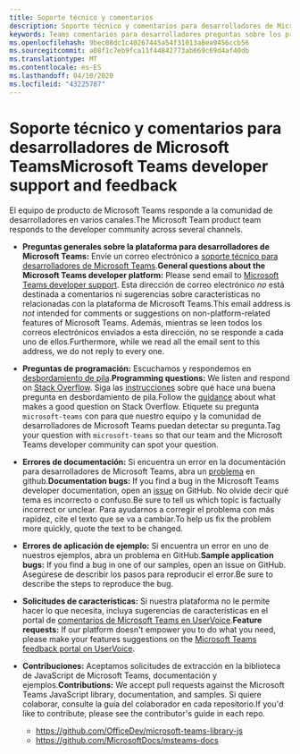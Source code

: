 ```yaml
---
title: Soporte técnico y comentarios
description: Soporte técnico y comentarios para desarrolladores de Microsoft Teams
keywords: Teams comentarios para desarrolladores preguntas sobre los problemas póngase en contacto con el soporte solicitar errores contribuciones
ms.openlocfilehash: 9bec08dc1c40267445a54f31013a8ea9456ccb56
ms.sourcegitcommit: a08f1c7eb9fca11f44842773ab669c69d4af40db
ms.translationtype: MT
ms.contentlocale: es-ES
ms.lasthandoff: 04/10/2020
ms.locfileid: "43225787"
---
```

# <a name="microsoft-teams-developer-support-and-feedback"></a><span data-ttu-id="36dee-104">Soporte técnico y comentarios para desarrolladores de Microsoft Teams</span><span class="sxs-lookup"><span data-stu-id="36dee-104">Microsoft Teams developer support and feedback</span></span>  

<span data-ttu-id="36dee-105">El equipo de producto de Microsoft Teams responde a la comunidad de desarrolladores en varios canales.</span><span class="sxs-lookup"><span data-stu-id="36dee-105">The Microsoft Team product team responds to the developer community across several channels.</span></span>

- <span data-ttu-id="36dee-106">**Preguntas generales sobre la plataforma para desarrolladores de Microsoft Teams:** Envíe un correo electrónico a [soporte técnico para desarrolladores de Microsoft Teams](mailto:microsoftteamsdev@microsoft.com).</span><span class="sxs-lookup"><span data-stu-id="36dee-106">**General questions about the Microsoft Teams developer platform:** Please send email to [Microsoft Teams developer support](mailto:microsoftteamsdev@microsoft.com).</span></span> <span data-ttu-id="36dee-107">Esta dirección de correo electrónico _no_ está destinada a comentarios ni sugerencias sobre características no relacionadas con la plataforma de Microsoft Teams.</span><span class="sxs-lookup"><span data-stu-id="36dee-107">This email address is _not_ intended for comments or suggestions on non-platform-related features of Microsoft Teams.</span></span> <span data-ttu-id="36dee-108">Además, mientras se leen todos los correos electrónicos enviados a esta dirección, no se responde a cada uno de ellos.</span><span class="sxs-lookup"><span data-stu-id="36dee-108">Furthermore, while we read all the email sent to this address, we do not reply to every one.</span></span>

- <span data-ttu-id="36dee-109">**Preguntas de programación:** Escuchamos y respondemos en [desbordamiento de pila](http://stackoverflow.com/questions/tagged/microsoft-teams).</span><span class="sxs-lookup"><span data-stu-id="36dee-109">**Programming questions:** We listen and respond on [Stack Overflow](http://stackoverflow.com/questions/tagged/microsoft-teams).</span></span> <span data-ttu-id="36dee-110">Siga las [instrucciones](http://stackoverflow.com/tour) sobre qué hace una buena pregunta en desbordamiento de pila.</span><span class="sxs-lookup"><span data-stu-id="36dee-110">Follow the [guidance](http://stackoverflow.com/tour) about what makes a good question on Stack Overflow.</span></span> <span data-ttu-id="36dee-111">Etiquete su pregunta `microsoft-teams` con para que nuestro equipo y la comunidad de desarrolladores de Microsoft Teams puedan detectar su pregunta.</span><span class="sxs-lookup"><span data-stu-id="36dee-111">Tag your question with `microsoft-teams` so that our team and the Microsoft Teams developer community can spot your question.</span></span>

- <span data-ttu-id="36dee-112">**Errores de documentación:** Si encuentra un error en la documentación para desarrolladores de Microsoft Teams, abra un [problema](https://github.com/MicrosoftDocs/msteams-docs/issues) en github.</span><span class="sxs-lookup"><span data-stu-id="36dee-112">**Documentation bugs:** If you find a bug in the Microsoft Teams developer documentation, open an [issue](https://github.com/MicrosoftDocs/msteams-docs/issues) on GitHub.</span></span> <span data-ttu-id="36dee-113">No olvide decir qué tema es incorrecto o confuso.</span><span class="sxs-lookup"><span data-stu-id="36dee-113">Be sure to tell us which topic is factually incorrect or unclear.</span></span> <span data-ttu-id="36dee-114">Para ayudarnos a corregir el problema con más rapidez, cite el texto que se va a cambiar.</span><span class="sxs-lookup"><span data-stu-id="36dee-114">To help us fix the problem more quickly, quote the text to be changed.</span></span>

- <span data-ttu-id="36dee-115">**Errores de aplicación de ejemplo:** Si encuentra un error en uno de nuestros ejemplos, abra un problema en GitHub.</span><span class="sxs-lookup"><span data-stu-id="36dee-115">**Sample application bugs:** If you find a bug in one of our samples, open an issue on GitHub.</span></span> <span data-ttu-id="36dee-116">Asegúrese de describir los pasos para reproducir el error.</span><span class="sxs-lookup"><span data-stu-id="36dee-116">Be sure to describe the steps to reproduce the bug.</span></span>

- <span data-ttu-id="36dee-117">**Solicitudes de características:** Si nuestra plataforma no le permite hacer lo que necesita, incluya sugerencias de características en el portal de [comentarios de Microsoft Teams en UserVoice](https://aka.ms/microsoftteamsplatformsuggestions).</span><span class="sxs-lookup"><span data-stu-id="36dee-117">**Feature requests:** If our platform doesn't empower you to do what you need, please make your features suggestions on the [Microsoft Teams feedback portal on UserVoice](https://aka.ms/microsoftteamsplatformsuggestions).</span></span>

- <span data-ttu-id="36dee-118">**Contribuciones:** Aceptamos solicitudes de extracción en la biblioteca de JavaScript de Microsoft Teams, documentación y ejemplos.</span><span class="sxs-lookup"><span data-stu-id="36dee-118">**Contributions:** We accept pull requests against the Microsoft Teams JavaScript library, documentation, and samples.</span></span> <span data-ttu-id="36dee-119">Si quiere colaborar, consulte la guía del colaborador en cada repositorio.</span><span class="sxs-lookup"><span data-stu-id="36dee-119">If you'd like to contribute, please see the contributor's guide in each repo.</span></span>

  * https://github.com/OfficeDev/microsoft-teams-library-js
  * https://github.com/MicrosoftDocs/msteams-docs
